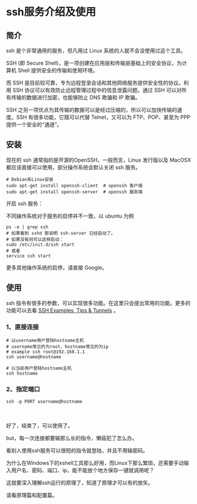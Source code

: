 # ssh服务介绍及使用

## 简介
ssh 是个非常通用的服务，但凡用过 Linux 系统的人就不会没使用过这个工具。

SSH (即 Secure Shell)，是一项创建在应用层和传输层基础上的安全协议，为计算机 Shell 提供安全的传输和使用环境。

而 SSH 是目前较可靠，专为远程登录会话和其他网络服务提供安全性的协议。利用 SSH 协议可以有效防止远程管理过程中的信息泄露问题。通过 SSH 可以对所有传输的数据进行加密，也能够防止 DNS 欺骗和 IP 欺骗。

SSH 之另一项优点为其传输的数据可以是经过压缩的，所以可以加快传输的速度。SSH 有很多功能，它既可以代替 Telnet，又可以为 FTP、POP、甚至为 PPP 提供一个安全的“通道”。

## 安装

现在的 ssh 通常指的是开源的OpenSSH，一般而言，Linux 发行版以及 MacOSX 都应该直接可以使用，部分操作系统会默认关闭 ssh 服务。

```shell
# Debian系Linux安装
sudo apt-get install openssh-client  # openssh 客户端
sudo apt-get install openssh-server  # openssh 服务端
```

开启 ssh 服务：

不同操作系统对于服务的启停并不一致，以 ubuntu 为例

```shell
ps -e | grep ssh
# 如果看到 sshd 那说明 ssh-server 已经启动了。
# 如果没有则可以这样启动：
sudo /etc/init.d/ssh start 
# 或者 
service ssh start
```

更多其他操作系统的启停，请直接 Google。

## 使用

ssh 指令有很多的参数，可以实现很多功能。在这里只会提出常用的功能。更多的功能可以去看 [SSH Examples, Tips & Tunnels](https://hackertarget.com/ssh-examples-tunnels/?utm_source=wanqu.co&utm_campaign=Wanqu+Daily&utm_medium=website) 。

### 1、直接连接

```
# 以username用户登陆hostname主机
# username常见的为root，hostname常见的为ip
# example ssh root@192.168.1.1
ssh username@hostname

# 以当前用户登陆hostname主机
ssh hostname

```

### 2、指定端口

```
ssh -p PORT username@hostname
```

<br><br>
好了，结束了，可以使用了。

but，每一次连接都要输那么长的指令，懒癌犯了怎么办。

看别人使用ssh服务可以很短的指令就登陆，并且不用输密码。

为什么在Windows下的xshell工具那么好用，而Linux下那么繁琐，还需要手动输入用户名、密码、端口、ip，能不能放个地方保存一键就调用呢？

这就要深入理解ssh运行的原理了，知道了原理才可以有的放矢。

请看原理篇和配置篇。